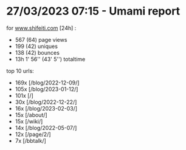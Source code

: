 # 27/03/2023 07:15 - Umami report
for www.shifeiti.com [24h] :

 - 567 (64) page views
 - 199 (42) uniques
 - 138 (42) bounces
 - 13h 1' 56'' (43' 5'') totaltime


top 10 urls:
 - 169x [/blog/2022-12-09/]
 - 105x [/blog/2023-01-12/]
 - 101x [/]
 - 30x [/blog/2022-12-22/]
 - 16x [/blog/2023-02-03/]
 - 15x [/about/]
 - 15x [/wiki/]
 - 14x [/blog/2022-05-07/]
 - 12x [/page/2/]
 - 7x [/bbtalk/]


